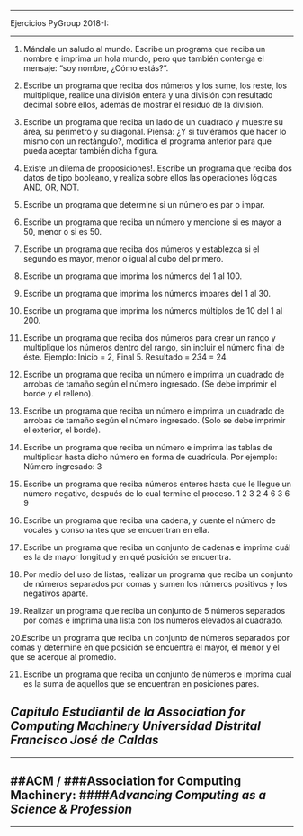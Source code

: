 *******************************************
Ejercicios PyGroup 2018-I:
*******************************************

1. Mándale un saludo al mundo. Escribe un programa que reciba un nombre e imprima un hola mundo, pero que también contenga el mensaje: “soy nombre, ¿Cómo estás?”.

2. Escribe un programa que reciba dos números y los sume, los reste, los multiplique, realice una división entera y una división con resultado decimal sobre ellos, además de mostrar el residuo de la división.

3. Escribe un programa que reciba un lado de un cuadrado y muestre su área, su perímetro y su diagonal. Piensa: ¿Y si tuviéramos que hacer lo mismo con un rectángulo?, modifica el programa anterior para que pueda aceptar también dicha figura.

4. Existe un dilema de proposiciones!. Escribe un programa que reciba dos datos de tipo booleano, y realiza sobre ellos las operaciones lógicas AND, OR, NOT.

5. Escribe un programa que determine si un número es par o impar.

6. Escribe un programa que reciba un número y mencione si es mayor a 50, menor o si es 50.

7. Escribe un programa que reciba dos números y establezca si el segundo es mayor, menor o igual al cubo del primero.

8. Escribe un programa que imprima los números del 1 al 100.

9. Escribe un programa que imprima los números impares del 1 al 30.

10. Escribe un programa que imprima los números múltiplos de 10 del 1 al 200.

11. Escribe un programa que reciba dos números para crear un rango y multiplique los números dentro del rango, sin incluir el número final de éste. Ejemplo: Inicio = 2, Final 5. Resultado = 2*3*4 = 24.

12. Escribe un programa que reciba un número e imprima un cuadrado de arrobas de tamaño según el número ingresado. (Se debe imprimir el borde y el relleno).

13. Escribe un programa que reciba un número e imprima un cuadrado de arrobas de tamaño según el número ingresado. (Solo se debe imprimir el exterior, el borde).

14. Escribe un programa que reciba un número e imprima las tablas de multiplicar hasta dicho número en forma de cuadrícula. Por ejemplo: Número ingresado: 3

15. Escribe un programa que reciba números enteros hasta que le llegue un número negativo, después de lo cual termine el proceso.
1 2 3
2 4 6
3 6 9

16. Escribe un programa que reciba una cadena, y cuente el número de vocales y consonantes que se encuentran en ella.

17. Escribe un programa que reciba un conjunto de cadenas e imprima cuál es la de mayor longitud y en qué posición se encuentra.

18. Por medio del uso de listas, realizar un programa que reciba un conjunto de números separados por comas y sumen los números positivos y los negativos aparte.

19. Realizar un programa que reciba un conjunto de 5 números separados por comas e imprima una lista con los números elevados al cuadrado.

20.Escribe un programa que reciba un conjunto de números separados por comas y determine en que posición se encuentra el mayor, el menor y el que se acerque al promedio.

21. Escribe un programa que reciba un conjunto de números e imprima cual es la suma de aquellos que se encuentran en posiciones pares.


*Capítulo Estudiantil de la Association for Computing Machinery Universidad Distrital Francisco José de Caldas*
---------
***************

##ACM / ###Association for Computing Machinery: ####*Advancing Computing as a Science & Profession*
---------
***************

